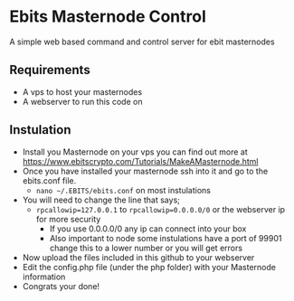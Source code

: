 # Ebits Masternode Control

A simple web based command and control server for ebit masternodes
## Requirements
- A vps to host your masternodes
- A webserver to run this code on

## Instulation
- Install you Masternode on your vps you can find out more at https://www.ebitscrypto.com/Tutorials/MakeAMasternode.html
- Once you have installed your masternode ssh into it and go to the ebits.conf file.
    - ``` nano ~/.EBITS/ebits.conf ``` on most instulations
- You will need to change the line that says;
    - ``` rpcallowip=127.0.0.1 ``` to ``` rpcallowip=0.0.0.0/0 ``` or the webserver ip for more security
        -  If you use 0.0.0.0/0 any ip can connect into your box
        - Also important to node some instulations have a port of 99901 change this to a lower number or you will get errors
- Now upload the files included in this github to your webserver
- Edit the config.php file (under the php folder) with your Masternode information
- Congrats your done!

